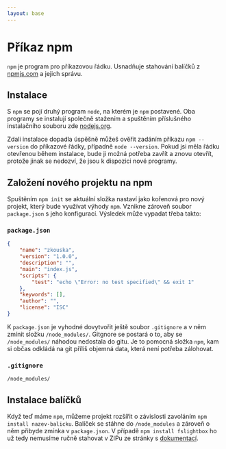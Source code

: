 ```yaml
---
layout: base
---
```


# Příkaz npm

`npm` je program pro příkazovou řádku. Usnadňuje stahování balíčků z [npmjs.com](https://www.npmjs.com/) a jejich správu.

## Instalace

S `npm` se pojí druhý program `node`, na kterém je `npm` postavené. Oba programy se instalují společně stažením a spuštěním příslušného instalačního souboru zde [nodejs.org](https://nodejs.org/en/download/).

Zdali instalace dopadla úspěšně můžeš ověřit zadáním příkazu `npm --version` do příkazové řádky, případně `node --version`. Pokud jsi měla řádku otevřenou během instalace, bude ji možná potřeba zavřít a znovu otevřít, protože jinak se nedozví, že jsou k dispozici nové programy.

## Založení nového projektu na npm

Spuštěním `npm init` se aktuální složka nastaví jako kořenová pro nový projekt, který bude využívat výhody `npm`. Vznikne zároveň soubor `package.json` s jeho konfigurací. Výsledek může vypadat třeba takto:

### `package.json`

```json
{
	"name": "zkouska",
	"version": "1.0.0",
	"description": "",
	"main": "index.js",
	"scripts": {
		"test": "echo \"Error: no test specified\" && exit 1"
	},
	"keywords": [],
	"author": "",
	"license": "ISC"
}
```

K `package.json` je vyhodné dovytvořit ještě soubor `.gitignore` a v něm zmínit složku `/node_modules/`. Gitgnore se postará o to, aby se `/node_modules/` náhodou nedostala do gitu. Je to pomocná složka `npm`, kam si občas odkládá na git příliš objemná data, která není potřeba zálohovat.

### `.gitignore`

```text
/node_modules/
```

## Instalace balíčků

Když teď máme `npm`, můžeme projekt rozšířit o závislosti zavoláním `npm install nazev-balicku`. Balíček se stáhne do `/node_modules` a zároveň o něm přibyde zmínka v `package.json`. V případě `npm install fslightbox` ho už tedy nemusíme ručně stahovat v ZIPu ze stránky s [dokumentací](https://fslightbox.com/javascript/download).
